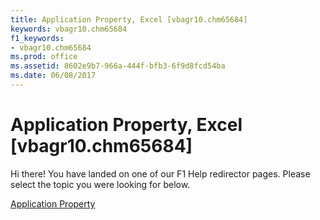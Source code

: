 ```yaml
---
title: Application Property, Excel [vbagr10.chm65684]
keywords: vbagr10.chm65684
f1_keywords:
- vbagr10.chm65684
ms.prod: office
ms.assetid: 8602e9b7-966a-444f-bfb3-6f9d8fcd54ba
ms.date: 06/08/2017
---
```



# Application Property, Excel [vbagr10.chm65684]

Hi there! You have landed on one of our F1 Help redirector pages. Please select the topic you were looking for below.

[Application Property](http://msdn.microsoft.com/library/df183c1c-8db3-e85c-c390-977cf54db7c5%28Office.15%29.aspx)

